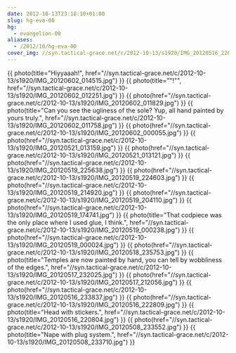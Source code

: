 ```yaml
---
date: 2012-10-13T23:18:10+01:00
slug: hg-eva-00
hg:
  - evangelion-00
aliases:
  - /2012/10/hg-eva-00
cover_img: //syn.tactical-grace.net/c/2012-10-13/s1920/IMG_20120516_220804.jpg
---
```

{{ photo(title="Hiyyaaah!", href="//syn.tactical-grace.net/c/2012-10-13/s1920/IMG_20120602_014515.jpg") }}
{{ photo(title="&quot;!&quot;", href="//syn.tactical-grace.net/c/2012-10-13/s1920/IMG_20120602_012251.jpg") }}
{{ photo(href="//syn.tactical-grace.net/c/2012-10-13/s1920/IMG_20120602_011829.jpg") }}
{{ photo(title="Can you see the ugliness of the sole? Yup, all hand painted by yours truly.", href="//syn.tactical-grace.net/c/2012-10-13/s1920/IMG_20120602_011758.jpg") }}
{{ photo(href="//syn.tactical-grace.net/c/2012-10-13/s1920/IMG_20120602_000055.jpg") }}
{{ photo(href="//syn.tactical-grace.net/c/2012-10-13/s1920/IMG_20120521_013159.jpg") }}
{{ photo(href="//syn.tactical-grace.net/c/2012-10-13/s1920/IMG_20120521_013121.jpg") }}
{{ photo(href="//syn.tactical-grace.net/c/2012-10-13/s1920/IMG_20120519_225638.jpg") }}
{{ photo(href="//syn.tactical-grace.net/c/2012-10-13/s1920/IMG_20120519_224603.jpg") }}
{{ photo(href="//syn.tactical-grace.net/c/2012-10-13/s1920/IMG_20120519_214920.jpg") }}
{{ photo(href="//syn.tactical-grace.net/c/2012-10-13/s1920/IMG_20120519_204110.jpg") }}
{{ photo(href="//syn.tactical-grace.net/c/2012-10-13/s1920/IMG_20120519_174741.jpg") }}
{{ photo(title="That codpiece was the only place where I used glue, I think.", href="//syn.tactical-grace.net/c/2012-10-13/s1920/IMG_20120519_000238.jpg") }}
{{ photo(href="//syn.tactical-grace.net/c/2012-10-13/s1920/IMG_20120519_000024.jpg") }}
{{ photo(href="//syn.tactical-grace.net/c/2012-10-13/s1920/IMG_20120518_235753.jpg") }}
{{ photo(title="Temples are now painted by hand, you can tell by wobbliness of the edges.", href="//syn.tactical-grace.net/c/2012-10-13/s1920/IMG_20120517_232025.jpg") }}
{{ photo(href="//syn.tactical-grace.net/c/2012-10-13/s1920/IMG_20120517_212056.jpg") }}
{{ photo(href="//syn.tactical-grace.net/c/2012-10-13/s1920/IMG_20120516_233837.jpg") }}
{{ photo(href="//syn.tactical-grace.net/c/2012-10-13/s1920/IMG_20120516_222809.jpg") }}
{{ photo(title="Head with stickers.", href="//syn.tactical-grace.net/c/2012-10-13/s1920/IMG_20120516_220804.jpg") }}
{{ photo(href="//syn.tactical-grace.net/c/2012-10-13/s1920/IMG_20120508_233552.jpg") }}
{{ photo(title="Nape with plug system.", href="//syn.tactical-grace.net/c/2012-10-13/s1920/IMG_20120508_233710.jpg") }}
